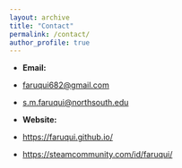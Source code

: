 ```yaml
---
layout: archive
title: "Contact"
permalink: /contact/
author_profile: true
---
```



* **Email:**
* faruqui682@gmail.com
* s.m.faruqui@northsouth.edu

* **Website:**
* https://faruqui.github.io/
* https://steamcommunity.com/id/faruqui/
